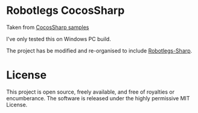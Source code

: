 # Robotlegs CocosSharp

Taken from [CocosSharp samples](https://github.com/mono/cocos-sharp-samples)

I've only tested this on Windows PC build.

The project has be modified and re-organised to include [Robotlegs-Sharp](http://robotlegs-sharp.org/).

# License

This project is open source, freely available, and free of royalties or encumberance. The software is released under the highly permissive MIT License.